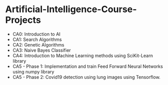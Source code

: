 # Artificial-Intelligence-Course-Projects

* CA0: Introduction to AI
* CA1: Search Algorithms
* CA2: Genetic Algorithms
* CA3: Naive Bayes Classifier
* CA4: Introduction to Machine Learning methods using SciKit-Learn library
* CA5 - Phase 1: Implementation and train Feed Forward Neural Networks using numpy library
* CA5 - Phase 2: Covid19 detection using lung images using Tensorflow.